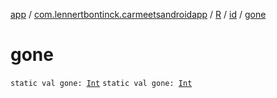 [app](../../../index.md) / [com.lennertbontinck.carmeetsandroidapp](../../index.md) / [R](../index.md) / [id](index.md) / [gone](./gone.md)

# gone

`static val gone: `[`Int`](https://kotlinlang.org/api/latest/jvm/stdlib/kotlin/-int/index.html)
`static val gone: `[`Int`](https://kotlinlang.org/api/latest/jvm/stdlib/kotlin/-int/index.html)